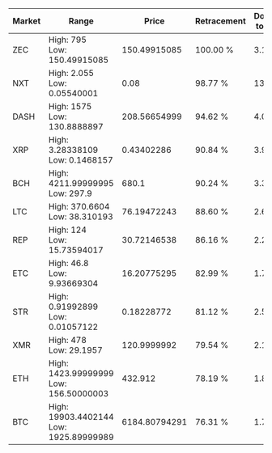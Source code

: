 | Market | Range | Price| Retracement | Doubles to 50% |
| --- | --- | --- | --- | --- |
| ZEC | High: 795<br />Low: 150.49915085 | 150.49915085 | 100.00 % | 3.14 |
| NXT | High: 2.055<br />Low: 0.05540001 | 0.08 | 98.77 % | 13.19 |
| DASH | High: 1575<br />Low: 130.8888897 | 208.56654999 | 94.62 % | 4.09 |
| XRP | High: 3.28338109<br />Low: 0.1468157 | 0.43402286 | 90.84 % | 3.95 |
| BCH | High: 4211.99999995<br />Low: 297.9 | 680.1 | 90.24 % | 3.32 |
| LTC | High: 370.6604<br />Low: 38.310193 | 76.19472243 | 88.60 % | 2.68 |
| REP | High: 124<br />Low: 15.73594017 | 30.72146538 | 86.16 % | 2.27 |
| ETC | High: 46.8<br />Low: 9.93669304 | 16.20775295 | 82.99 % | 1.75 |
| STR | High: 0.91992899<br />Low: 0.01057122 | 0.18228772 | 81.12 % | 2.55 |
| XMR | High: 478<br />Low: 29.1957 | 120.9999992 | 79.54 % | 2.10 |
| ETH | High: 1423.99999999<br />Low: 156.50000003 | 432.912 | 78.19 % | 1.83 |
| BTC | High: 19903.4402144<br />Low: 1925.89999989 | 6184.80794291 | 76.31 % | 1.76 |
